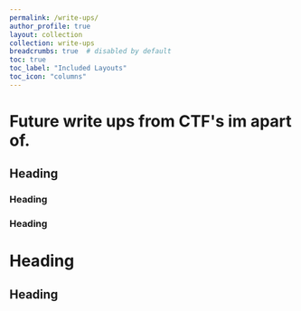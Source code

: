 ```yaml
---
permalink: /write-ups/
author_profile: true
layout: collection
collection: write-ups
breadcrumbs: true  # disabled by default
toc: true
toc_label: "Included Layouts"
toc_icon: "columns"
---
```


# Future write ups from CTF's im apart of.
## Heading
### Heading
### Heading
# Heading
## Heading
